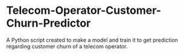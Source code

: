 # Telecom-Operator-Customer-Churn-Predictor
A Python script created to make a model and train it to get prediction regarding customer churn  of a telecom operator. 
